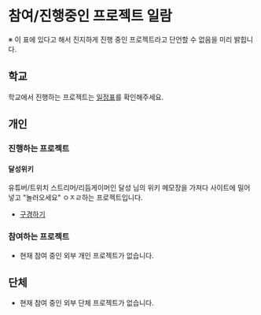 # 참여/진행중인 프로젝트 일람
※ 이 표에 있다고 해서 진지하게 진행 중인 프로젝트라고 단언할 수 없음을 미리 밝힙니다.

## 학교
학교에서 진행하는 프로젝트는 [일정표](../calendar/)를 확인해주세요.

## 개인
### 진행하는 프로젝트
#### 달성위키
유튜버/트위치 스트리머/리듬게이머인 달성 님의 위키 메모장을 가져다 사이트에 밀어넣고 "놀러오세요" ㅇㅈㄹ하는 프로젝트입니다.
+ [구경하기](https://dalseoungwiki.pythonanywhere.com)

### 참여하는 프로젝트
- 현재 참여 중인 외부 개인 프로젝트가 없습니다.

## 단체
- 현재 참여 중인 외부 단체 프로젝트가 없습니다.
